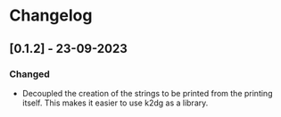 # Changelog

## [0.1.2] - 23-09-2023

### Changed
- Decoupled the creation of the strings to be printed from the printing itself. This makes it easier to use k2dg as a library.